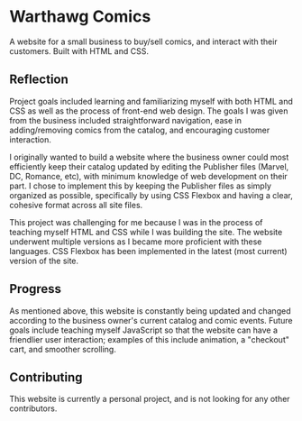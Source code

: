 # Warthawg Comics

A website for a small business to buy/sell comics, and interact with their customers. Built with HTML and CSS.

## Reflection
Project goals included learning and familiarizing myself with both HTML and CSS as well as the process of front-end web design.  The goals I was given from the business included straightforward navigation, ease in adding/removing comics from the catalog, and encouraging customer interaction.

I originally wanted to build a website where the business owner could most efficiently keep their catalog updated by editing the Publisher files (Marvel, DC, Romance, etc), with minimum knowledge of web development on their part. I chose to implement this by keeping the Publisher files as simply organized as possible, specifically by using CSS Flexbox and having a clear, cohesive format across all  site files.

This project was challenging for me because I was in the process of teaching myself HTML and CSS while I was building the site. The website underwent multiple versions as I became more proficient with these languages.  CSS Flexbox has been implemented in the latest (most current) version of the site.


## Progress
As mentioned above, this website is constantly being updated and changed according to the business owner's current catalog and comic events.  Future goals include teaching myself JavaScript so that the website can have a friendlier user interaction; examples of this include animation, a "checkout" cart, and smoother scrolling.


## Contributing
This website is currently a personal project, and is not looking for any other contributors.
